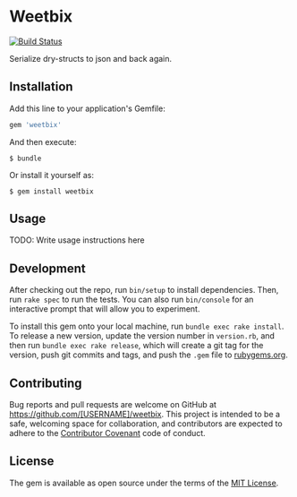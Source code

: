 # Weetbix

[![Build Status](https://travis-ci.org/JonathonMA/weetbix.svg?branch=master)](https://travis-ci.org/JonathonMA/weetbix)

Serialize dry-structs to json and back again.

## Installation

Add this line to your application's Gemfile:

```ruby
gem 'weetbix'
```

And then execute:

    $ bundle

Or install it yourself as:

    $ gem install weetbix

## Usage

TODO: Write usage instructions here

## Development

After checking out the repo, run `bin/setup` to install dependencies. Then, run `rake spec` to run the tests. You can also run `bin/console` for an interactive prompt that will allow you to experiment.

To install this gem onto your local machine, run `bundle exec rake install`. To release a new version, update the version number in `version.rb`, and then run `bundle exec rake release`, which will create a git tag for the version, push git commits and tags, and push the `.gem` file to [rubygems.org](https://rubygems.org).

## Contributing

Bug reports and pull requests are welcome on GitHub at https://github.com/[USERNAME]/weetbix. This project is intended to be a safe, welcoming space for collaboration, and contributors are expected to adhere to the [Contributor Covenant](http://contributor-covenant.org) code of conduct.


## License

The gem is available as open source under the terms of the [MIT License](http://opensource.org/licenses/MIT).

